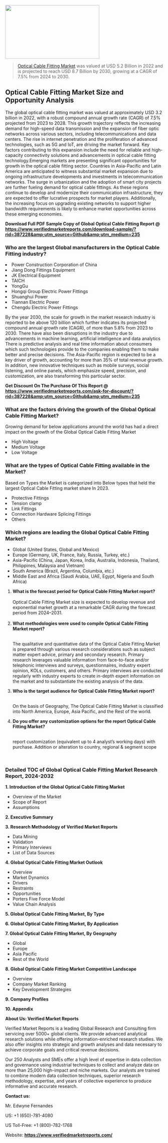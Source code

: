 <img src="https://ffe5etoiles.com/wp-content/uploads/2024/12/MST1-300x171.png" alt="" width="300" height="171" class="alignnone size-medium wp-image-20088" /><blockquote><p><p><a href="https://www.verifiedmarketreports.com/download-sample/?rid=387228&utm_source=Github&utm_medium=235" target="_blank">Optical Cable Fitting Market</a> was valued at USD 5.2 Billion in 2022 and is projected to reach USD 8.7 Billion by 2030, growing at a CAGR of 7.5% from 2024 to 2030.</p></blockquote><p><h2>Optical Cable Fitting Market Size and Opportunity Analysis</h2>The global optical cable fitting market was valued at approximately USD 3.2 billion in 2022, with a robust compound annual growth rate (CAGR) of 7.5% projected from 2023 to 2028. This growth trajectory reflects the increasing demand for high-speed data transmission and the expansion of fiber optic networks across various sectors, including telecommunications and data centers. The rise in internet penetration and the proliferation of advanced technologies, such as 5G and IoT, are driving the market forward. Key factors contributing to this expansion include the need for reliable and high-capacity connectivity solutions and advancements in optical cable fitting technology.Emerging markets are presenting significant opportunities for growth in the optical cable fitting sector. Countries in Asia-Pacific and Latin America are anticipated to witness substantial market expansion due to ongoing infrastructure developments and investments in telecommunication networks. The surge in urbanization and the adoption of smart city projects are further fueling demand for optical cable fittings. As these regions continue to develop and modernize their communication infrastructure, they are expected to offer lucrative prospects for market players. Additionally, the increasing focus on upgrading existing networks to support higher bandwidth requirements is likely to enhance market opportunities across these emerging economies.</p><p class=""><strong>Download Full PDF Sample Copy of Global Optical Cable Fitting Report @ <a href="https://www.verifiedmarketreports.com/download-sample/?rid=387228&amp;utm_source=Github&amp;utm_medium=235" target="_blank">https://www.verifiedmarketreports.com/download-sample/?rid=387228&amp;utm_source=Github&amp;utm_medium=235</a></strong></p><h3 id="" class="">Who are the largest Global manufacturers in the Optical Cable Fitting industry?</h3><p><li>Power Construction Corporation of China</li><li> Jiang Dong Fittings Equipment</li><li> JK Electrical Equipment</li><li> TAICH</li><li> YongGu</li><li> Hongqi Group Electric Power Fittings</li><li> Shuanghui Power</li><li> Tiannan Electric Power</li><li> Chengdu Electric Power Fittings</li></p><div class=""><div class="" dir="" data-message-author-role="" data-message-id="" data-message-model-slug=""><div class=""><div class=""><div class=""><div class="" dir="" data-message-author-role="" data-message-id="" data-message-model-slug=""><div class=""><div class=""><p>By the year 2030, the scale for growth in the market research industry is reported to be above 120 billion which further indicates its projected compound annual growth rate (CAGR), of more than 5.8% from 2023 to 2030. There have also been disruptions in the industry due to advancements in machine learning, artificial intelligence and data analytics There is predictive analysis and real time information about consumers which such technologies provide to the companies enabling them to make better and precise decisions. The Asia-Pacific region is expected to be a key driver of growth, accounting for more than 35% of total revenue growth. In addition, new innovative techniques such as mobile surveys, social listening, and online panels, which emphasize speed, precision, and customization, are also transforming this particular sector.</p><p><strong>Get Discount On The Purchase Of This Report @&nbsp; <a href="https://www.verifiedmarketreports.com/ask-for-discount/?rid=387228&amp;utm_source=Github&amp;utm_medium=235" target="_blank">https://www.verifiedmarketreports.com/ask-for-discount/?rid=387228&amp;utm_source=Github&amp;utm_medium=235</a></strong></p></div></div></div></div></div></div></div></div><h3 id="" class="">What are the factors driving the growth of the Global Optical Cable Fitting Market?</h3><p id="" class="">Growing demand for below applications around the world has had a direct impact on the growth of the Global Optical Cable Fitting Market</p><p id="" class=""><li>High Voltage</li><li> Medium Voltage</li><li> Low Voltage</li></p><h3 id="" class="">What are the types of Optical Cable Fitting available in the Market?</h3><p id="" class="">Based on Types the Market is categorized into Below types that held the largest Optical Cable Fitting market share In 2023.</p><p id="" class=""><li>Protective Fittings</li><li> Tension clamp</li><li> Link Fittings</li><li> Connection Hardware Splicing Fittings</li><li> Others</li></p><h3 id="" class="">Which regions are leading the Global Optical Cable Fitting Market?</h3><ul><li>Global (United States, Global and Mexico)</li><li>Europe (Germany, UK, France, Italy, Russia, Turkey, etc.)</li><li>Asia-Pacific (China, Japan, Korea, India, Australia, Indonesia, Thailand, Philippines, Malaysia and Vietnam)</li><li>South America (Brazil, Argentina, Columbia, etc.)</li><li>Middle East and Africa (Saudi Arabia, UAE, Egypt, Nigeria and South Africa)</li></ul><p><ol><li><strong>What is the forecast period for Optical Cable Fitting Market report?<br /></strong><br /><span data-sheets-root="1" data-sheets-value="{&quot;1&quot;:2,&quot;2&quot;:&quot;XXXX size is expected to develop revenue and exponential market growth at a remarkable CAGR during the forecast period from 2024&ndash;2030.&quot;}" data-sheets-userformat="{&quot;2&quot;:12674,&quot;4&quot;:{&quot;1&quot;:2,&quot;2&quot;:16776960},&quot;10&quot;:2,&quot;11&quot;:0,&quot;15&quot;:&quot;Arial&quot;,&quot;16&quot;:12}">Optical Cable Fitting Market size is expected to develop revenue and exponential market growth at a remarkable CAGR during the forecast period from 2024&ndash;2031.</span><br /><br /></li><li><strong>What methodologies were used to compile Optical Cable Fitting Market report?<br /><br /></strong><p>The qualitative and quantitative data of the&nbsp;Optical Cable Fitting Market is prepared through various research considerations such as subject matter expert advice, primary and secondary research. Primary research leverages valuable information from face-to-face and/or telephonic interviews and surveys, questionnaires, industry expert opinion, KOLs, customers, and others. Primary interviews are conducted regularly with industry experts to create in-depth expert information on the market and to substantiate the existing analysis of the data.&nbsp;</p></li><li><strong>Who is the target audience for Optical Cable Fitting Market report?<br /><br /></strong><p>On the basis of Geography, The&nbsp;Optical Cable Fitting Market is classified into North America, Europe, Asia Pacific, and the Rest of the world.</p></li><li><strong>Do you offer any customization options for the report Optical Cable Fitting Market?<br /><br /></strong><p>report customization (equivalent up to 4 analyst&rsquo;s working days) with purchase. Addition or alteration to country, regional &amp; segment scope</p><p>&nbsp;</p></li></ol></p><h3 id="" class="">Detailed TOC of Global Optical Cable Fitting Market Research Report, 2024-2032</h3><p id="" class=""><strong>1. Introduction of the Global Optical Cable Fitting Market</strong></p><ul><li>Overview of the Market</li><li>Scope of Report</li><li>Assumptions</li></ul><p id="" class=""><strong>2. Executive Summary</strong></p><p id="" class=""><strong>3. Research Methodology of&nbsp;Verified Market Reports</strong></p><ul><li>Data Mining</li><li>Validation</li><li>Primary Interviews</li><li>List of Data Sources</li></ul><p id="" class=""><strong>4. Global Optical Cable Fitting Market Outlook</strong></p><ul><li>Overview</li><li>Market Dynamics</li><li>Drivers</li><li>Restraints</li><li>Opportunities</li><li>Porters Five Force Model</li><li>Value Chain Analysis</li></ul><p id="" class=""><strong>5. Global Optical Cable Fitting Market, By&nbsp;Type</strong></p><p id="" class=""><strong>6. Global Optical Cable Fitting Market, By Application</strong></p><p id="" class=""><strong>7. Global Optical Cable Fitting Market, By Geography</strong></p><ul><li>Global</li><li>Europe</li><li>Asia Pacific</li><li>Rest of the World</li></ul><p id="" class=""><strong>8. Global Optical Cable Fitting Market Competitive Landscape</strong></p><ul><li>Overview</li><li>Company Market Ranking</li><li>Key Development Strategies</li></ul><p id="" class=""><strong>9. Company Profiles</strong></p><p id="" class=""><strong>10. Appendix</strong></p><p id="" class=""><strong>About Us: Verified Market Reports</strong></p><p id="" class="">Verified Market Reports is a leading Global Research and Consulting firm servicing over 5000+ global clients. We provide advanced analytical research solutions while offering information-enriched research studies. We also offer insights into strategic and growth analyses and data necessary to achieve corporate goals and critical revenue decisions.</p><p id="" class="">Our 250 Analysts and SMEs offer a high level of expertise in data collection and governance using industrial techniques to collect and analyze data on more than 25,000 high-impact and niche markets. Our analysts are trained to combine modern data collection techniques, superior research methodology, expertise, and years of collective experience to produce informative and accurate research.</p><p id="" class=""><strong>Contact us:</strong></p><p id="" class="">Mr. Edwyne Fernandes</p><p id="" class="">US: +1 (650)-781-4080</p><p id="" class="">US Toll-Free: +1 (800)-782-1768</p><p id="" class="">Website: <a target="" data-test-app-aware-link=""><strong>https://www.verifiedmarketreports.com/</strong></a></p>
